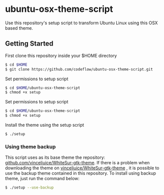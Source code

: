 # ubuntu-osx-theme-script

Use this repository's setup script to transform Ubuntu Linux using this OSX based theme.

## Getting Started

First clone this repository inside your $HOME directory

```sh
$ cd $HOME
$ git clone https://github.com/codeflow/ubuntu-osx-theme-script.git
```

Set permissions to setup script

```sh
$ cd $HOME/ubuntu-osx-theme-script
$ chmod +x setup
```

Set permissions to setup script

```sh
$ cd $HOME/ubuntu-osx-theme-script
$ chmod +x setup
```

Install the theme using the setup script

```sh
$ ./setup
```

### Using theme backup

This script uses as its base theme the repository: [github.com/vinceliuice/WhiteSur-gtk-theme](https://github.com/vinceliuice/WhiteSur-gtk-theme.git). If there is a problem when downloading the theme on [vinceliuice/WhiteSur-gtk-theme](https://github.com/vinceliuice/WhiteSur-gtk-theme.git) , it is possible to use the backup theme contained in this repository. To install using backup theme, just run the command below:

```sh
$ ./setup --use-backup
```
